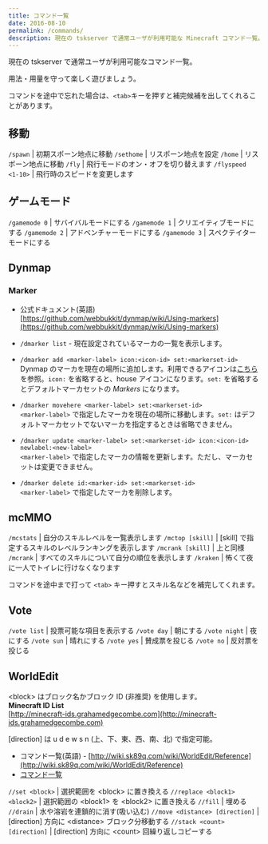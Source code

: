 ```yaml
---
title: コマンド一覧
date: 2016-08-10
permalink: /commands/
description: 現在の tskserver で通常ユーザが利用可能な Minecraft コマンド一覧。用法・用量を守って楽しく遊びましょう。コマンドを途中で忘れた場合は、Tab キーを押すと補完候補を出してくれることがあります。
---
```


現在の tskserver で通常ユーザが利用可能なコマンド一覧。

用法・用量を守って楽しく遊びましょう。

コマンドを途中で忘れた場合は、`<tab>`キーを押すと補完候補を出してくれることがあります。

## 移動

`/spawn` | 初期スポーン地点に移動
`/sethome` | リスポーン地点を設定
`/home` | リスポーン地点に移動
`/fly` | 飛行モードのオン・オフを切り替えます
`/flyspeed <1-10>` | 飛行時のスピードを変更します

## ゲームモード

`/gamemode 0` | サバイバルモードにする
`/gamemode 1` | クリエイティブモードにする
`/gamemode 2` | アドベンチャーモードにする
`/gamemode 3` | スペクテイターモードにする

## Dynmap

### Marker

* 公式ドキュメント(英語) [https://github.com/webbukkit/dynmap/wiki/Using-markers](https://github.com/webbukkit/dynmap/wiki/Using-markers)

* `/dmarker list` - 現在設定されているマーカの一覧を表示します。
* `/dmarker add <marker-label> icon:<icon-id> set:<markerset-id>` <br /> Dynmap のマーカを現在の場所に追加します。利用できるアイコンは[こちら](/img/dynmap-markers.png)を参照。`icon:` を省略すると、house アイコンになります。`set:` を省略するとデフォルトマーカセットの *Markers* になります。
* `/dmarker movehere <marker-label> set:<markerset-id>` <br /> `<marker-label>` で指定したマーカを現在の場所に移動します。`set:` はデフォルトマーカセットでないマーカを指定するときは省略できません。
* `/dmarker update <marker-label> set:<markerset-id> icon:<icon-id> newlabel:<new-label>` <br /> `<marker-label>` で指定したマーカの情報を更新します。ただし、マーカセットは変更できません。
* `/dmarker delete id:<marker-id> set:<markerset-id>` <br /> `<marker-label>` で指定したマーカを削除します。


## mcMMO

`/mcstats` | 自分のスキルレベルを一覧表示します
`/mctop [skill]` | [skill] で指定するスキルのレベルランキングを表示します
`/mcrank [skill]` | 上と同様 
`/mcrank` | すべてのスキルについて自分の順位を表示します
`/kraken` | 怖くて夜に一人でトイレに行けなくなります

コマンドを途中まで打って `<tab>` キー押すとスキル名などを補完してくれます。

## Vote

`/vote list` | 投票可能な項目を表示する
`/vote day` | 朝にする
`/vote night` | 夜にする
`/vote sun` | 晴れにする
`/vote yes` | 賛成票を投じる
`/vote no` | 反対票を投じる

## WorldEdit

&lt;block&gt; はブロック名かブロック ID (非推奨) を使用します。<br />
**Minecraft ID List**<br />
[http://minecraft-ids.grahamedgecombe.com](http://minecraft-ids.grahamedgecombe.com)

[direction] は u d e w s n (上、下、東、西、南、北) で指定可能。

* コマンド一覧(英語) - [http://wiki.sk89q.com/wiki/WorldEdit/Reference](http://wiki.sk89q.com/wiki/WorldEdit/Reference)
* [コマンド一覧](http://lilly-wizard.tumblr.com/post/8467284834/worldedit-%E3%82%B3%E3%83%9E%E3%83%B3%E3%83%89%E4%B8%80%E8%A6%A7%E6%97%A5%E6%9C%AC%E8%AA%9E%E7%89%88-ver2)

`//set <block>` | 選択範囲を &lt;block&gt; に置き換える
`//replace <block1> <block2>` | 選択範囲の &lt;block1&gt; を &lt;block2&gt; に置き換える
`//fill` | 埋める
`//drain` | 水や溶岩を連鎖的に消す(吸い込む)
`//move <distance> [direction]` | [direction] 方向に &lt;distance&gt; ブロック分移動する
`//stack <count> [direction]` | [direction] 方向に &lt;count&gt; 回繰り返しコピーする

